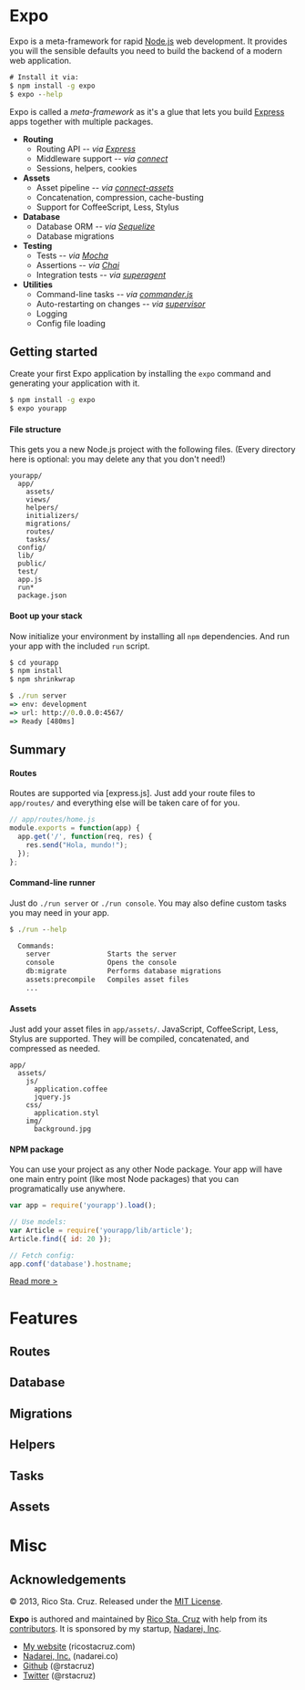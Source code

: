 Expo
====

Expo is a meta-framework for rapid [Node.js] web development. It provides you 
will the sensible defaults you need to build the backend of a modern web 
application.

``` cmd
# Install it via:
$ npm install -g expo
$ expo --help
```

Expo is called a *meta-framework* as it's a glue that lets you build [Express] 
apps together with multiple packages.

 * __Routing__
   * Routing API *-- via [Express]*
   * Middleware support *-- via [connect]*
   * Sessions, helpers, cookies
 * __Assets__
   * Asset pipeline *-- via [connect-assets]*
   * Concatenation, compression, cache-busting
   * Support for CoffeeScript, Less, Stylus
 * __Database__
   * Database ORM *-- via [Sequelize]*
   * Database migrations
 * __Testing__
   * Tests *-- via [Mocha]*
   * Assertions *-- via [Chai]*
   * Integration tests *-- via [superagent]*
 * __Utilities__
   * Command-line tasks *-- via [commander.js]*
   * Auto-restarting on changes *-- via [supervisor]*
   * Logging
   * Config file loading

Getting started
---------------

Create your first Expo application by installing the `expo` command and 
generating your application with it.

``` cmd
$ npm install -g expo
$ expo yourapp
```

#### File structure

This gets you a new Node.js project with the following files. (Every
directory here is optional: you may delete any that you don't need!)

``` files
yourapp/
  app/
    assets/
    views/
    helpers/
    initializers/
    migrations/
    routes/
    tasks/
  config/
  lib/
  public/
  test/
  app.js
  run*
  package.json
```

#### Boot up your stack

Now initialize your environment by installing all `npm` dependencies.
And run your app with the included `run` script.

``` cmd
$ cd yourapp
$ npm install
$ npm shrinkwrap
```

``` cmd
$ ./run server
=> env: development
=> url: http://0.0.0.0:4567/
=> Ready [480ms]
```

Summary
-------

#### Routes

Routes are supported via [express.js]. Just add your route files to 
`app/routes/` and everything else will be taken care of for you.

``` js
// app/routes/home.js
module.exports = function(app) {
  app.get('/', function(req, res) {
    res.send("Hola, mundo!");
  });
};
```

#### Command-line runner

Just do `./run server` or `./run console`. You may also define custom tasks you 
may need in your app.

``` cmd
$ ./run --help

  Commands:
    server              Starts the server
    console             Opens the console
    db:migrate          Performs database migrations
    assets:precompile   Compiles asset files
    ...
```

#### Assets

Just add your asset files in `app/assets/`. JavaScript, CoffeeScript, Less, 
     Stylus are supported. They will be compiled, concatenated, and compressed 
     as needed.

``` files
app/
  assets/
    js/
      application.coffee
      jquery.js
    css/
      application.styl
    img/
      background.jpg
```

#### NPM package
You can use your project as any other Node package. Your app will have one main 
entry point (like most Node packages) that you can programatically use anywhere.

``` js
var app = require('yourapp').load();

// Use models:
var Article = require('yourapp/lib/article');
Article.find({ id: 20 });

// Fetch config:
app.conf('database').hostname;
```

[Read more >](#routes)

# Features

## Routes

## Database

## Migrations

## Helpers

## Tasks

## Assets

Misc
====

Acknowledgements
----------------

© 2013, Rico Sta. Cruz. Released under the [MIT 
License](http://www.opensource.org/licenses/mit-license.php).

**Expo** is authored and maintained by [Rico Sta. Cruz][rsc] with help from its 
[contributors][c]. It is sponsored by my startup, [Nadarei, Inc][nd].

 * [My website](http://ricostacruz.com) (ricostacruz.com)
 * [Nadarei, Inc.](http://nadarei.co) (nadarei.co)
 * [Github](http://github.com/rstacruz) (@rstacruz)
 * [Twitter](http://twitter.com/rstacruz) (@rstacruz)

[rsc]: http://ricostacruz.com
[c]:   http://github.com/rstacruz/expo/contributors
[nd]:  http://nadarei.co

[connect-assets]: https://github.com/adunkman/connect-assets
[Express]: http://expressjs.com/
[connect]: https://github.com/senchalabs/connect
[Node.js]: http://nodejs.org/
[commander.js]: https://github.com/visionmedia/commander.js
[Sequelize]: http://www.sequelizejs.com
[Mocha]: http://visionmedia.github.io/mocha
[supervisor]: https://github.com/isaacs/node-supervisor
[Chai]: http://chaijs.com/
[Superagent]: https://npmjs.org/package/superagent

